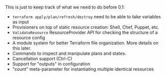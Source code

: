 This is just to keep track of what we need to do before 0.1:

  * `terraform apply/plan/refresh/destroy` need to be able to take variables as input
  * Provisioners on top of static resource creation: Shell, Chef, Puppet, etc.
  * `ValidateResource` ResourceProvider API for checking the structure of a resource config
  * A module system for better Terraform file organization. More details on this later.
  * Commands to inspect and manipulate plans and states.
  * Cancellation support (Ctrl-C)
  * Support for "outputs" in configuration
  * "count" meta-parameter for instantiating multiple identical resources
